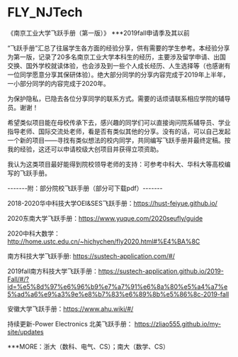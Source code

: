 # FLY_NJTech
《南京工业大学飞跃手册（第一版）》 ***2019fall申请季及其以前

“飞跃手册”汇总了往届学生各方面的经验分享，供有需要的学生参考。本经验分享为第一版，记录了20多名南京工业大学本科生的经历，主要涉及留学申请、出国交换、国外学校就读体验，也会涉及到一些个人成长经历、人生选择等（也感谢有一位同学愿意分享其保研体验）。绝大部分同学的分享内容完成于2019年上半年，一小部分同学的内容完成于2020年。 

为保护隐私，已隐去各位分享同学的联系方式。需要的话烦请联系相应学院的辅导员。谢谢！

希望类似项目能在母校传承下去，感兴趣的同学们可以直接询问院系辅导员、学业指导老师、国际交流处老师，看是否有类似其他的分享。没有的话，可以自己发起一个新的项目——寻找有类似想法的校内同学，共同编写飞跃手册并最终定稿。按我的经验，这还可以申请校级大创项目并获得立项资助。

我认为这类项目最好能得到院校领导老师的支持：可参考中科大、华科大等高校编写的飞跃手册。


-------附：部分院校飞跃手册（部分可下载pdf）-------

2018-2020华中科技大学OEI&SES飞跃手册：https://hust-feiyue.github.io/

2020东南大学飞跃手册：https://www.yuque.com/2020seufly/guide 

2020中科大数学：http://home.ustc.edu.cn/~hichychen/fly2020.html#%E4%BA%8C

南方科技大学飞跃手册: https://sustech-application.com/#/

2019fall南方科技大学飞跃手册：https://sustech-application.github.io/2019-Fall/#/?id=%e5%8d%97%e6%96%b9%e7%a7%91%e6%8a%80%e5%a4%a7%e5%ad%a6%e9%a3%9e%e8%b7%83%e6%89%8b%e5%86%8c-2019-fall

安徽大学飞跃手册：https://www.ahu.wiki/#/

持续更新-Power Electronics 北美飞跃手册： https://zliao555.github.io/my-site/updates 

***MORE：浙大（数科、电气、CS）；南大（数学、CS）

